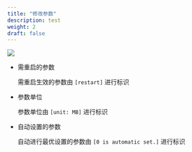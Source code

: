 ```yaml
---
title: "修改参数"
description: test
weight: 2
draft: false
---
```


![](../../_images/image-XiuGaiCanShu.png)

* 需重启的参数

  需重启生效的参数由 `[restart]` 进行标识

* 参数单位

  参数单位由 `[unit: MB]` 进行标识

* 自动设置的参数

  自动进行最优设置的参数由 `[0 is automatic set.]` 进行标识

